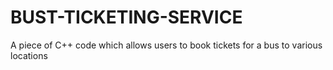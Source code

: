 # BUST-TICKETING-SERVICE
A piece of C++ code which allows users to book tickets for a bus to various locations 
